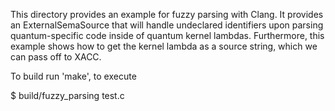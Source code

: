 This directory provides an example for fuzzy parsing 
with Clang. It provides an ExternalSemaSource that will 
handle undeclared identifiers upon parsing quantum-specific 
code inside of quantum kernel lambdas. Furthermore, this example 
shows how to get the kernel lambda as a source string, which we can 
pass off to XACC.

To build run 'make', to execute 

$ build/fuzzy_parsing test.c
